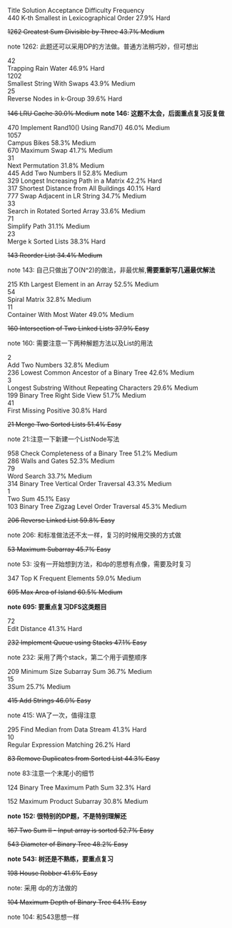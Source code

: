 Title	Solution	Acceptance	Difficulty	Frequency  
440	
K-th Smallest in Lexicographical Order    		27.9%	Hard

	
~~1262 Greatest Sum Divisible by Three    		43.7%	Medium~~

note 1262: 此题还可以采用DP的方法做。普通方法稍巧妙，但可想出

42	
Trapping Rain Water    		46.9%	Hard	
1202	
Smallest String With Swaps    		43.9%	Medium	
25	
Reverse Nodes in k-Group    		39.6%	Hard	

~~146	LRU Cache    		30.0%	Medium~~
**note 146: 这题不太会，后面重点复习反复做**

470	
Implement Rand10() Using Rand7()    		46.0%	Medium	
1057	
Campus Bikes    		58.3%	Medium	
670	
Maximum Swap    		41.7%	Medium	
31	
Next Permutation    		31.8%	Medium	
445	
Add Two Numbers II    		52.8%	Medium	
329	
Longest Increasing Path in a Matrix    		42.2%	Hard	
317	
Shortest Distance from All Buildings    		40.1%	Hard	
777	
Swap Adjacent in LR String    		34.7%	Medium	
33	
Search in Rotated Sorted Array    		33.6%	Medium	
71	
Simplify Path     		31.1%	Medium	
23	
Merge k Sorted Lists    		38.3%	Hard	

~~143	Reorder List    		34.4%	Medium~~

note 143: 自己只做出了O(N^2)的做法，非最优解,**需要重新写几遍最优解法**

215	
Kth Largest Element in an Array    		52.5%	Medium	
54	
Spiral Matrix    		32.8%	Medium	
11	
Container With Most Water    		49.0%	Medium	


 ~~160	Intersection of Two Linked Lists    37.9%	Easy~~

 note 160: 需要注意一下两种解题方法以及List的用法

2	
Add Two Numbers    		32.8%	Medium	
236	
Lowest Common Ancestor of a Binary Tree     		42.6%	Medium	
3	
Longest Substring Without Repeating Characters    		29.6%	Medium	
199	
Binary Tree Right Side View    		51.7%	Medium	
41	
First Missing Positive    		30.8%	Hard	

	
 ~~21   Merge Two Sorted Lists    		51.4%	Easy~~	

 note 21:注意一下新建一个ListNode写法

958	
Check Completeness of a Binary Tree    		51.2%	Medium	
286	
Walls and Gates    		52.3%	Medium	
79	
Word Search    		33.7%	Medium	
314	
Binary Tree Vertical Order Traversal    		43.3%	Medium	
1	
Two Sum    		45.1%	Easy	
103	
Binary Tree Zigzag Level Order Traversal    		45.3%	Medium	
	
~~206  Reverse Linked List    		59.8%	Easy~~

note 206: 和标准做法还不太一样，复习的时候用交换的方式做

	
~~53     Maximum Subarray    		45.7%	Easy~~

note 53: 没有一开始想到方法，和dp的思想有点像，需要及时复习	

347	
Top K Frequent Elements    		59.0%	Medium	

~~695	Max Area of Island    		60.5%	Medium~~

**note 695: 要重点复习DFS这类题目**	

72	
Edit Distance    		41.3%	Hard	

~~232	 Implement Queue using Stacks    		47.1%	Easy~~

note 232: 采用了两个stack，第二个用于调整顺序

209	
Minimum Size Subarray Sum    		36.7%	Medium	
15	
3Sum    		25.7%	Medium	
	
~~415	Add Strings    		46.0%	Easy~~

note 415: WA了一次，值得注意

295	
Find Median from Data Stream    		41.3%	Hard	
10	
Regular Expression Matching    		26.2%	Hard	
	
~~83 Remove Duplicates from Sorted List    		44.3%	Easy~~

note 83:注意一个末尾小的细节

124	
Binary Tree Maximum Path Sum    		32.3%	Hard	

152	Maximum Product Subarray    		30.8%	Medium	

**note 152: 很特别的DP题，不是特别理解还**

	
~~167 Two Sum II - Input array is sorted    		52.7%	Easy~~


~~543	 Diameter of Binary Tree     		48.2%	Easy~~	

**note 543: 树还是不熟练，要重点复习**	

~~198	 House Robber    		41.6%	Easy~~

note: 采用 dp的方法做的	

~~104	 Maximum Depth of Binary Tree    		64.1%	Easy~~	

note 104: 和543思想一样
